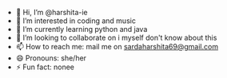 - 👋 Hi, I’m @harshita-ie
- 👀 I’m interested in coding and music
- 🌱 I’m currently learning python and java
- 💞️ I’m looking to collaborate on i myself don't know about this
- 📫 How to reach me: mail me on sardaharshita69@gmail.com
- 😄 Pronouns: she/her
- ⚡ Fun fact: nonee

<!---
harshita-ie/harshita-ie is a ✨ special ✨ repository because its `README.md` (this file) appears on your GitHub profile.
You can click the Preview link to take a look at your changes.
--->
